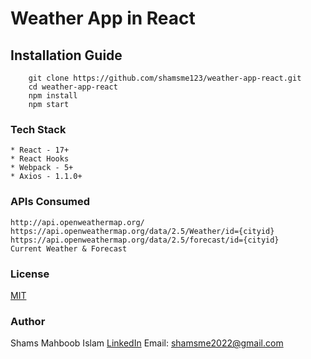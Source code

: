 # Weather App in React

## Installation Guide

```
    git clone https://github.com/shamsme123/weather-app-react.git
    cd weather-app-react
    npm install
    npm start
```

### Tech Stack

    * React - 17+
    * React Hooks
    * Webpack - 5+
    * Axios - 1.1.0+

### APIs Consumed
```
http://api.openweathermap.org/
https://api.openweathermap.org/data/2.5/Weather/id={cityid}
https://api.openweathermap.org/data/2.5/forecast/id={cityid}
Current Weather & Forecast

```

### License
[MIT](https://choosealicense.com/licenses/mit/)

### Author
Shams Mahboob Islam
<a href="https://in.linkedin.com/in/shams-mahboob-islam-98a3b4a8">LinkedIn</a>
Email: shamsme2022@gmail.com
